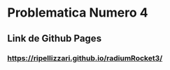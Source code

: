 # Problematica Numero 4

## Link de Github Pages

### https://ripellizzari.github.io/radiumRocket3/
